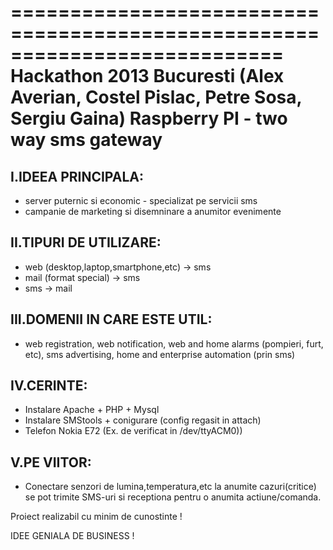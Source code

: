  
===========================================================================
             Hackathon 2013 Bucuresti
 (Alex Averian, Costel Pislac, Petre Sosa, Sergiu Gaina)
         Raspberry PI - two way sms gateway
=========================================================================== 



  I.IDEEA PRINCIPALA:
  -----------------------------
  
  - server puternic si economic - specializat pe servicii sms
  - campanie de marketing si disemninare a anumitor evenimente

  II.TIPURI DE UTILIZARE:
  -----------------------------

  - web (desktop,laptop,smartphone,etc) -> sms
  - mail (format special) -> sms
  - sms -> mail

 III.DOMENII IN CARE ESTE UTIL:
 -----------------------------
 
  - web registration, web notification, web and home alarms (pompieri, furt, etc), sms advertising, home and enterprise automation (prin sms)
 
 IV.CERINTE:
 -----------------------------
 
  - Instalare Apache + PHP + Mysql
  - Instalare SMStools + conigurare (config regasit in attach)
  - Telefon Nokia E72 (Ex. de verificat in /dev/ttyACM0))

  V.PE VIITOR:
 -----------------------------
 
  - Conectare senzori de lumina,temperatura,etc la anumite cazuri(critice) se pot trimite SMS-uri si receptiona pentru o anumita actiune/comanda.  
 
 Proiect realizabil cu minim de cunostinte !
  
 IDEE GENIALA DE BUSINESS !
 
